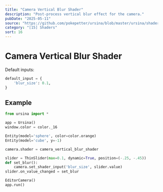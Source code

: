 ```yaml
---
title: "Camera Vertical Blur Shader"
description: "Post-process vertical blur effect for the camera."
pubDate: "2025-05-11"
source: "https://github.com/pokepetter/ursina/blob/master/ursina/shaders/screenspace_shaders/camera_vertical_blur.py"
category: "[15] Shaders"
sort: 16
---
```


# Camera Vertical Blur Shader

Default inputs:
```python
default_input = {
    'blur_size': 0.1,
}
```

## Example

```python
from ursina import *

app = Ursina()
window.color = color._16

Entity(model='sphere', color=color.orange)
Entity(model='cube', y=-1)

camera.shader = camera_vertical_blur_shader

slider = ThinSlider(max=0.1, dynamic=True, position=(-.25, -.45))
def set_blur():
    camera.set_shader_input('blur_size', slider.value)
slider.on_value_changed = set_blur

EditorCamera()
app.run()
```
